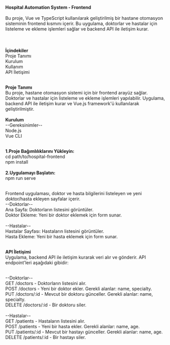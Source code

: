 **Hospital Automation System - Frontend** <br><br>
Bu proje, Vue ve TypeScript kullanılarak geliştirilmiş bir hastane otomasyon sisteminin frontend kısmını içerir. Bu uygulama, doktorlar ve hastalar için listeleme ve ekleme işlemleri sağlar ve backend API ile iletişim kurar.<br><br><br><br>
**İçindekiler**<br>
Proje Tanımı<br>
Kurulum<br>
Kullanım<br>
API İletişimi<br><br>

**Proje Tanımı**<br>
Bu proje, hastane otomasyon sistemi için bir frontend arayüz sağlar. Doktorlar ve hastalar için listeleme ve ekleme işlemleri yapılabilir. Uygulama, backend API ile iletişim kurar ve Vue.js framework'ü kullanılarak geliştirilmiştir.<br><br>
**Kurulum**<br>
--Gereksinimler--<br>
Node.js <br>
Vue CLI<br><br>

**1.Proje Bağımlılıklarını Yükleyin:** <br>
cd path/to/hospital-frontend<br>
npm install<br><br>
**2.Uygulamayı Başlatın:** <br>
npm run serve<br><br>

Frontend uygulaması, doktor ve hasta bilgilerini listeleyen ve yeni doktor/hasta ekleyen sayfalar içerir. <br>
--Doktorlar--<br>
Ana Sayfa: Doktorların listesini görüntüler.<br>
Doktor Ekleme: Yeni bir doktor eklemek için form sunar.<br><br>
--Hastalar--<br>
Hastalar Sayfası: Hastaların listesini görüntüler.<br>
Hasta Ekleme: Yeni bir hasta eklemek için form sunar.<br><br>

**API İletişimi**<br>
Uygulama, backend API ile iletişim kurarak veri alır ve gönderir. API endpoint'leri aşağıdaki gibidir:<br><br>

--Doktorlar--<br>
GET /doctors - Doktorların listesini alır.<br>
POST /doctors - Yeni bir doktor ekler. Gerekli alanlar: name, specialty.<br>
PUT /doctors/:id - Mevcut bir doktoru günceller. Gerekli alanlar: name, specialty.<br>
DELETE /doctors/:id - Bir doktoru siler.<br><br>
--Hastalar--<br>
GET /patients - Hastaların listesini alır.<br>
POST /patients - Yeni bir hasta ekler. Gerekli alanlar: name, age.<br>
PUT /patients/:id - Mevcut bir hastayı günceller. Gerekli alanlar: name, age.<br>
DELETE /patients/:id - Bir hastayı siler.<br><br>

